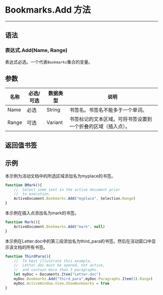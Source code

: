 # Bookmarks.Add 方法
            
---

## 语法

### 表达式.Add(Name, Range)

表达式必选。一个代表`Bookmarks`集合的变量。

## 参数

|名称|必选/可选|数据类型|说明|
|-|-|-|-|
|Name|必选|String|书签名。书签名不能多于一个单词。|
|Range|可选|Variant|书签标记的文本区域。可将书签设置到一个折叠的区域（插入点）。|

## 返回值书签

## 示例

本示例为活动文档中的所选区域添加名为myplace的书签。

```javascript
function BMark(){
    //  Select some text in the active document prior
    //  to execution.
    ActiveDocument.Bookmarks.Add("myplace", Selection.Range)
}

```

本示例在插入点添加名为mark的书签。

```javascript
function Mark(){
    ActiveDocument.Bookmarks.Add("mark", null)
}

```

本示例在Letter.doc中的第三段添加名为third_para的书签。然后在活动窗口中显示该文档的所有书签。

```javascript
function ThirdPara(){
    //  To best illustrate this example,
    //  Letter.doc must be opened, not active,
    //  and contain more than 3 paragraphs.
    let myDoc = Documents.Item("Letter.doc")
    myDoc.Bookmarks.Add("third_para",myDoc.Paragraphs.Item(3).Range)
    myDoc.ActiveWindow.View.ShowBookmarks = true
}

```
